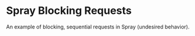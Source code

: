 # Spray Blocking Requests

An example of blocking, sequential requests in Spray (undesired behavior).
